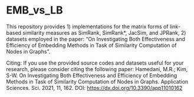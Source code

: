 # EMB_vs_LB
This repository provides 1) implementations for the matrix forms of link-based similarity measures as SimRank, SimRank*, JacSim, and JPRank, 2) datasets employed in the paper: “On Investigating Both Effectiveness and Efficiency of Embedding Methods in Task of Similarity Computation of Nodes in Graphs”. 

Citing:
If you use the provided source codes and datasets useful for your research, please consider citing the following paper:
Hamedani, M.R.; Kim, S-W. On Investigating Both Effectiveness and Efficiency of Embedding Methods in Task of Similarity Computation of Nodes in Graphs. Application Sciences. Sci. 2021, 11, 162. DOI: https://dx.doi.org/10.3390/app11010162
